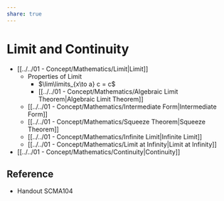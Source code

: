 ```yaml
---
share: true
---
```


# Limit and Continuity

- [[../../01 - Concept/Mathematics/Limit|Limit]]
	- Properties of Limit
		- $\lim\limits_{x\to a} c = c$
		- [[../../01 - Concept/Mathematics/Algebraic Limit Theorem|Algebraic Limit Theorem]]
	- [[../../01 - Concept/Mathematics/Intermediate Form|Intermediate Form]]
	- [[../../01 - Concept/Mathematics/Squeeze Theorem|Squeeze Theorem]]
	- [[../../01 - Concept/Mathematics/Infinite Limit|Infinite Limit]]
	- [[../../01 - Concept/Mathematics/Limit at Infinity|Limit at Infinity]]
- [[../../01 - Concept/Mathematics/Continuity|Continuity]]

## Reference

- Handout SCMA104
